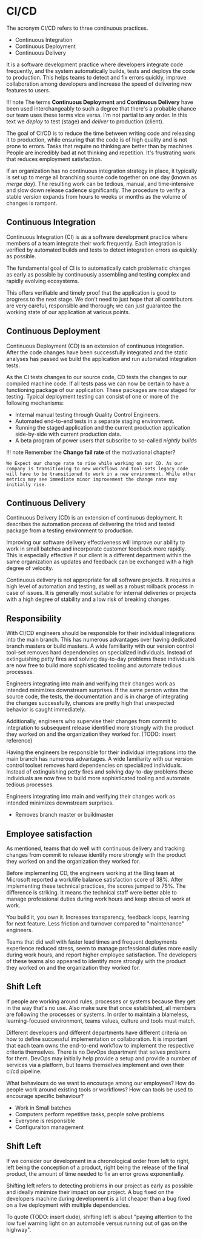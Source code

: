 # CI/CD

The acronym CI/CD refers to three continuous practices.

- Continuous Integration
- Continuous Deployment
- Continuous Delivery

It is a software development practice where developers integrate code frequently, and the system automatically builds, tests and deploys the code to production. This helps teams to detect and fix errors quickly, improve collaboration among developers and increase the speed of delivering new features to users.

!!! note
    The terms **Continuous Deployment** and **Continuous Delivery** have been used interchangeably to such a degree that there's a probable chance our team uses these terms vice versa. I'm not partial to any order. In this text we *deploy* to test (stage) and *deliver* to production (client).

The goal of CI/CD is to reduce the time between writing code and releasing it to production, while ensuring that the code is of high quality and is not prone to errors. Tasks that require no thinking are better than by machines. People are incredibly bad at not thinking and repetition. It's frustrating work that reduces employment satisfaction.

If an organization has no continuous integration strategy in place, it typically is set up to merge all branching source code together on one day (known as *merge day*). The resulting work can be tedious, manual, and time-intensive and slow down release cadence significantly. The procedure to verify a stable version expands from hours to weeks or months as the volume of changes is rampant.

## Continuous Integration

Continuous Integration (CI) is as a software development practice where members of a team integrate their work frequently. Each integration is verified by automated builds and tests to detect integration errors as quickly as possible.

The fundamental goal of CI is to automatically catch problematic changes as early as possible by continuously assembling and testing complex and rapidly evolving ecosystems.

This offers verifiable and timely proof that the application is good to progress to the next stage. We don't need to just hope that all contributors are very careful, responsible and thorough; we can just guarantee the working state of our application at various points.

## Continuous Deployment

Continuous Deployment (CD) is an extension of continuous integration. After the code changes have been successfully integrated and the static analyses has passed we build the application and run automated integration tests.

As the CI tests changes to our source code, CD tests the changes to our compiled machine code. If all tests pass we can now be certain to have a functioning package of our application. These packages are now staged for testing. Typical deployment testing can consist of one or more of the following mechanisms:

- Internal manual testing through Quality Control Engineers.
- Automated end-to-end tests in a separate staging environment.
- Running the staged application and the current production application side-by-side with current production data.
- A beta program of power users that subscribe to so-called *nightly builds*


!!! note
    Remember the **Change fail rate** of the motivational chapter?
    
    We Expect our change rate to rise while working on our CD. As our company is transitioning to new workflows and tool-sets legacy code will have to be transitioned to work in a new environment. While other metrics may see immediate minor improvement the change rate may initially rise.

## Continuous Delivery

Continuous Delivery (CD) is an extension of continuous deployment. It describes the automation process of delivering the tried and tested package from a testing environment to production.

Improving our software delivery effectiveness will improve our ability to work in small batches and incorporate customer feedback more rapidly. This is especially effective if our client is a different department within the same organization as updates and feedback can be exchanged with a high degree of velocity.

Continuous delivery is not appropriate for all software projects. It requires a high level of automation and testing, as well as a robust rollback process in case of issues. It is generally most suitable for internal deliveries or projects with a high degree of stability and a low risk of breaking changes.

## Responsibility

With CI/CD engineers should be responsible for their individual integrations into the main branch. This has numerous advantages over having dedicated branch masters or build masters. A wide familiarity with our version control tool-set removes hard dependencies on specialized individuals. Instead of extinguishing petty fires and solving day-to-day problems these individuals are now free to build more sophisticated tooling and automate tedious processes.

Engineers integrating into main and verifying their changes work as intended minimizes downstream surprises. If the same person writes the source code, the tests, the documentation and is in charge of integrating the changes successfully, chances are pretty high that unexpected behavior is caught immediately.

Additionally, engineers who supervise their changes from commit to integration to subsequent release identified more strongly with the product they worked on and the organization they worked for. (TODO: insert reference)

Having the engineers be responsible for their individual integrations into the main branch has numerous advantages. A wide familiarity with our version control toolset removes hard dependencies on specialized individuals. Instead of extinguishing petty fires and solving day-to-day problems these individuals are now free to build more sophisticated tooling and automate tedious processes.

Engineers integrating into main and verifying their changes work as intended minimizes downstream surprises.

- Removes branch master or buildmaster

## Employee satisfaction

As mentioned, teams that do well with continuous delivery and tracking changes from commit to release identify more strongly with the product they worked on and the organization they worked for.

Before implementing CD, the engineers working at the Bing team at Microsoft reported a work/life balance satisfaction score of 38%. After implementing these technical practices, the scores jumped to 75%. The difference is striking. It means the technical staff were better able to manage professional duties during work hours and keep stress of work at work.

You build it, you own it. Increases transparency, feedback loops, learning for next feature. Less friction and turnover compared to "maintenance" engineers.

Teams that did well with faster lead times and frequent deployments experience reduced stress, seem to manage professional duties more easily during work hours, and report higher employee satisfaction. The developers of these teams also appeared to identify more strongly with the product they worked on and the organization they worked for.

## Shift Left

If people are working around rules, processes or systems because they get in the way that's no use.
Also make sure that once established, all members are following the processes or systems.
In order to maintain a blameless, learning-focused environment, teams values, culture and tools must match.

Different developers and different departments have different criteria on how to define successful implementation or collaboration. It is important that each team owns the end-to-end workflow to implement the respective criteria themselves. There is no DevOps department that solves problems for them. DevOps may initially help provide a setup and provide a number of services via a platform, but teams themselves implement and own their ci/cd pipeline.

What behaviours do we want to encourage among our employees?
How do people work around existing tools or workflows?
How can tools be used to encourage specific behaviour?

- Work in Small batches
- Computers perform repetitive tasks, people solve problems
- Everyone is responsible
- Configuraiton management

## Shift Left

If we consider our development in a chronological order from left to right, left being the conception of a product, right being the release of the final product, the amount of time needed to fix an error grows exponentially.

Shifting left refers to detecting problems in our project as early as possible and ideally minimize their impact on our project. A bug fixed on the developers machine during development is a lot cheaper than a bug fixed on a live deployment with multiple dependencies.

To quote (TODO: insert dude), shifting left is about "paying attention to the low fuel warning light on an automobile versus running out of gas on the highway".
